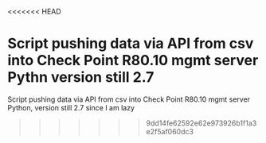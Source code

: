<<<<<<< HEAD

Script pushing data via API from csv into Check Point R80.10 mgmt server 
Pythn version still 2.7
=======

Script pushing data via API from csv into Check Point R80.10 mgmt server 
Python, version still 2.7 since I am lazy
>>>>>>> 9dd14fe62592e62e973926b1f1a3e2f5af060dc3
